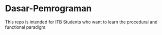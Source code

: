 # Dasar-Pemrograman
This repo is intended for ITB Students who want to learn the procedural and functional paradigm.
